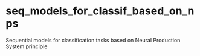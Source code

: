 # seq_models_for_classif_based_on_nps
Sequential models for classification tasks based on Neural Production System principle
